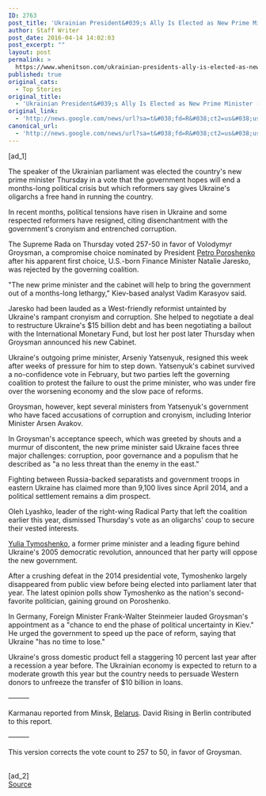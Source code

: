 ```yaml
---
ID: 2763
post_title: 'Ukrainian President&#039;s Ally Is Elected as New Prime Minister &#8211; ABC News'
author: Staff Writer
post_date: 2016-04-14 14:02:03
post_excerpt: ""
layout: post
permalink: >
  https://www.whenitson.com/ukrainian-presidents-ally-is-elected-as-new-prime-minister-abc-news/
published: true
original_cats:
  - Top Stories
original_title:
  - 'Ukrainian President&#039;s Ally Is Elected as New Prime Minister - ABC News'
original_link:
  - 'http://news.google.com/news/url?sa=t&#038;fd=R&#038;ct2=us&#038;usg=AFQjCNGIujwXFJKf-8Yyq-ikaq_CThxb9g&#038;clid=c3a7d30bb8a4878e06b80cf16b898331&#038;cid=52779083518288&#038;ei=26IPV9DZEcuDhQH6j6CoCw&#038;url=http://abcnews.go.com/International/wireStory/ukraines-president-nominates-ally-prime-minister-38385813'
canonical_url:
  - 'http://news.google.com/news/url?sa=t&#038;fd=R&#038;ct2=us&#038;usg=AFQjCNGIujwXFJKf-8Yyq-ikaq_CThxb9g&#038;clid=c3a7d30bb8a4878e06b80cf16b898331&#038;cid=52779083518288&#038;ei=26IPV9DZEcuDhQH6j6CoCw&#038;url=http://abcnews.go.com/International/wireStory/ukraines-president-nominates-ally-prime-minister-38385813'
---
```

 [ad_1]
<br><div readability="113.70488016171">
<p itemprop="articleBody">
The speaker of the Ukrainian parliament was elected the country's new prime minister Thursday in a vote that the government hopes will end a months-long political crisis but which reformers say gives Ukraine's oligarchs a free hand in running the country.</p>
<p itemprop="articleBody">
In recent months, political tensions have risen in Ukraine and some respected reformers have resigned, citing disenchantment with the government's cronyism and entrenched corruption.</p>
<p itemprop="articleBody">
The Supreme Rada on Thursday voted 257-50 in favor of Volodymyr Groysman, a compromise choice nominated by President <a href="http://abcnews.go.com/topics/news/world/petro-poroshenko.htm" class="r_lapi">Petro Poroshenko</a> after his apparent first choice, U.S.-born Finance Minister Natalie Jaresko, was rejected by the governing coalition.</p>
<p itemprop="articleBody">
"The new prime minister and the cabinet will help to bring the government out of a months-long lethargy," Kiev-based analyst Vadim Karasyov said.</p>
<p itemprop="articleBody">
Jaresko had been lauded as a West-friendly reformist untainted by Ukraine's rampant cronyism and corruption. She helped to negotiate a deal to restructure Ukraine's $15 billion debt and has been negotiating a bailout with the International Monetary Fund, but lost her post later Thursday when Groysman announced his new Cabinet.</p>
<p itemprop="articleBody">
Ukraine's outgoing prime minister, Arseniy Yatsenyuk, resigned this week after weeks of pressure for him to step down. Yatsenyuk's cabinet survived a no-confidence vote in February, but two parties left the governing coalition to protest the failure to oust the prime minister, who was under fire over the worsening economy and the slow pace of reforms.</p>
<p itemprop="articleBody">
Groysman, however, kept several ministers from Yatsenyuk's government who have faced accusations of corruption and cronyism, including Interior Minister Arsen Avakov.</p>
<p itemprop="articleBody">
In Groysman's acceptance speech, which was greeted by shouts and a murmur of discontent, the new prime minister said Ukraine faces three major challenges: corruption, poor governance and a populism that he described as "a no less threat than the enemy in the east."</p>
<p itemprop="articleBody">
Fighting between Russia-backed separatists and government troops in eastern Ukraine has claimed more than 9,100 lives since April 2014, and a political settlement remains a dim prospect.</p>
<p itemprop="articleBody">
Oleh Lyashko, leader of the right-wing Radical Party that left the coalition earlier this year, dismissed Thursday's vote as an oligarchs' coup to secure their vested interests.</p>
<p itemprop="articleBody">
<a href="http://abcnews.go.com/topics/news/world/prime-minister-yulia-tymoshenko.htm" class="r_lapi">Yulia Tymoshenko</a>, a former prime minister and a leading figure behind Ukraine's 2005 democratic revolution, announced that her party will oppose the new government.</p>
<p itemprop="articleBody">
After a crushing defeat in the 2014 presidential vote, Tymoshenko largely disappeared from public view before being elected into parliament later that year. The latest opinion polls show Tymoshenko as the nation's second-favorite politician, gaining ground on Poroshenko.</p>
<p itemprop="articleBody">
In Germany, Foreign Minister Frank-Walter Steinmeier lauded Groysman's appointment as a "chance to end the phase of political uncertainty in Kiev." He urged the government to speed up the pace of reform, saying that Ukraine "has no time to lose."</p>
<p itemprop="articleBody">
Ukraine's gross domestic product fell a staggering 10 percent last year after a recession a year before. The Ukrainian economy is expected to return to a moderate growth this year but the country needs to persuade Western donors to unfreeze the transfer of $10 billion in loans.</p>
<p itemprop="articleBody">
———</p>
<p itemprop="articleBody">
Karmanau reported from Minsk, <a href="http://abcnews.go.com/topics/news/belarus.htm" class="r_lapi">Belarus</a>. David Rising in Berlin contributed to this report.</p>
<p itemprop="articleBody">
———</p>
<p itemprop="articleBody">
This version corrects the vote count to 257 to 50, in favor of Groysman.</p>
</div>
<br>[ad_2]
<br><a href="http://news.google.com/news/url?sa=t&#038;fd=R&#038;ct2=us&#038;usg=AFQjCNGIujwXFJKf-8Yyq-ikaq_CThxb9g&#038;clid=c3a7d30bb8a4878e06b80cf16b898331&#038;cid=52779083518288&#038;ei=26IPV9DZEcuDhQH6j6CoCw&#038;url=http://abcnews.go.com/International/wireStory/ukraines-president-nominates-ally-prime-minister-38385813">Source </a>